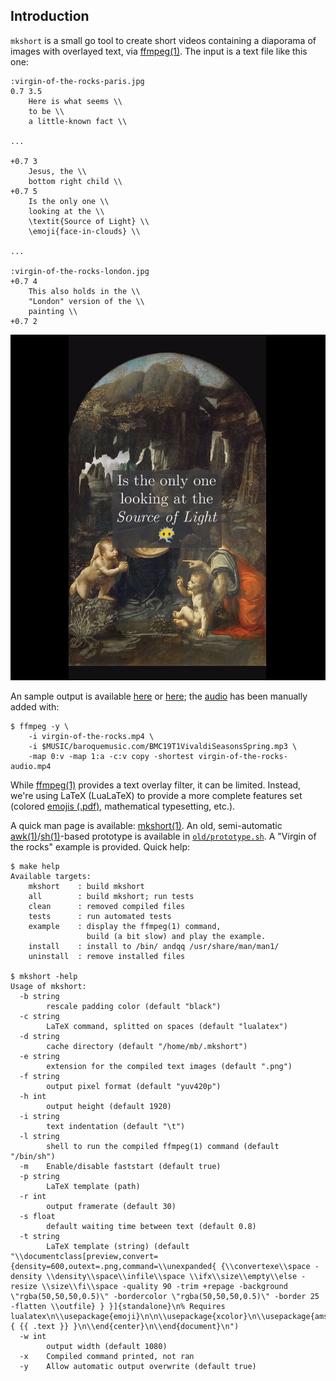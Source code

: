 ## Introduction
``mkshort`` is a small go tool to create short videos containing
a diaporama of images with overlayed text, via [ffmpeg(1)][ffmpeg-doc].
The input is a text file like this one:

```
:virgin-of-the-rocks-paris.jpg
0.7 3.5
	Here is what seems \\
	to be \\
	a little-known fact \\

...

+0.7 3
	Jesus, the \\
	bottom right child \\
+0.7 5
	Is the only one \\
	looking at the \\
	\textit{Source of Light} \\
	\emoji{face-in-clouds} \\

...

:virgin-of-the-rocks-london.jpg
+0.7 4
	This also holds in the \\
	"London" version of the \\
	painting \\
+0.7 2
```

![Sample image](https://github.com/mbivert/mkshort/blob/master/virgin-of-the-rocks-sample.jpg?raw=true)

An sample output is available
[here](https://www.ganjingworld.com/shorts/1gemffsenl01fJ8I4DxARv8qi1k81c)
or [here](https://youtube.com/shorts/d4iW-_-ETb4);
the [audio](http://www.baroquemusic.org/19Web.html) has been
manually added with:
```
$ ffmpeg -y \
	-i virgin-of-the-rocks.mp4 \
	-i $MUSIC/baroquemusic.com/BMC19T1VivaldiSeasonsSpring.mp3 \
	-map 0:v -map 1:a -c:v copy -shortest virgin-of-the-rocks-audio.mp4
```

While [ffmpeg(1)][ffmpeg-doc] provides a text overlay filter, it
can be limited. Instead, we're using LaTeX (LuaLaTeX) to provide
a more complete features set (colored [emojis (.pdf)][emoji-pkg],
mathematical typesetting, etc.).

A quick man page is available: [mkshort(1)][mkshort-1]. An old, semi-automatic
[awk(1)][awk-1]/[sh(1)][sh-1]-based prototype is available in
[``old/prototype.sh``][old-prototype-sh]. A "Virgin of the rocks" example
is provided. Quick help:

```
$ make help
Available targets:
	mkshort    : build mkshort
	all        : build mkshort; run tests
	clean      : removed compiled files
	tests      : run automated tests
	example    : display the ffmpeg(1) command,
	             build (a bit slow) and play the example.
	install    : install to /bin/ andqq /usr/share/man/man1/
	uninstall  : remove installed files

$ mkshort -help
Usage of mkshort:
  -b string
    	rescale padding color (default "black")
  -c string
    	LaTeX command, splitted on spaces (default "lualatex")
  -d string
    	cache directory (default "/home/mb/.mkshort")
  -e string
    	extension for the compiled text images (default ".png")
  -f string
    	output pixel format (default "yuv420p")
  -h int
    	output height (default 1920)
  -i string
    	text indentation (default "\t")
  -l string
    	shell to run the compiled ffmpeg(1) command (default "/bin/sh")
  -m	Enable/disable faststart (default true)
  -p string
    	LaTeX template (path)
  -r int
    	output framerate (default 30)
  -s float
    	default waiting time between text (default 0.8)
  -t string
    	LaTeX template (string) (default "\\documentclass[preview,convert={density=600,outext=.png,command=\\unexpanded{ {\\convertexe\\space -density \\density\\space\\infile\\space \\ifx\\size\\empty\\else -resize \\size\\fi\\space -quality 90 -trim +repage -background \"rgba(50,50,50,0.5)\" -bordercolor \"rgba(50,50,50,0.5)\" -border 25 -flatten \\outfile} } }]{standalone}\n% Requires lualatex\n\\usepackage{emoji}\n\n\\usepackage{xcolor}\n\\usepackage{amsmath}\n\\begin{document}\n\n\\begin{center}\n\\textcolor{white}{ {{ .text }} }\n\\end{center}\n\\end{document}\n")
  -w int
    	output width (default 1080)
  -x	Compiled command printed, not ran
  -y	Allow automatic output overwrite (default true)
```

[ffmpeg-doc]: https://ffmpeg.org/ffmpeg.html
[mkshort-1]: https://github.com/mbivert/mkshort/blob/master/mkshort.1
[awk-1]: https://man.openbsd.org/awk.1
[sh-1]: https://man.openbsd.org/sh.1
[old-prototype-sh]: https://github.com/mbivert/mkshort/blob/master/old/prototype.sh
[emoji-pkg]: https://ctan.math.washington.edu/tex-archive/macros/luatex/latex/emoji/emoji-doc.pdf
